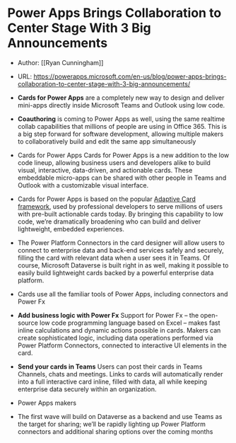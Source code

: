 # Power Apps Brings Collaboration to Center Stage With 3 Big Announcements

- Author: [[Ryan Cunningham]]
- URL: https://powerapps.microsoft.com/en-us/blog/power-apps-brings-collaboration-to-center-stage-with-3-big-announcements/

- **Cards for Power Apps** are a completely new way to design and deliver mini-apps directly inside Microsoft Teams and Outlook using low code.
- **Coauthoring** is coming to Power Apps as well, using the same realtime collab capabilities that millions of people are using in Office 365. This is a big step forward for software development, allowing multiple makers to collaboratively build and edit the same app simultaneously
- Cards for Power Apps
  Cards for Power Apps is a new addition to the low code lineup, allowing business users and developers alike to build visual, interactive, data-driven, and actionable cards. These embeddable micro-apps can be shared with other people in Teams and Outlook with a customizable visual interface.
- Cards for Power Apps is based on the popular [Adaptive Card framework](https://adaptivecards.io/), used by professional developers to serve millions of users with pre-built actionable cards today. By bringing this capability to low code, we’re dramatically broadening who can build and deliver lightweight, embedded experiences.
- The Power Platform Connectors in the card designer will allow users to connect to enterprise data and back-end services safely and securely, filling the card with relevant data when a user sees it in Teams. Of course, Microsoft Dataverse is built right in as well, making it possible to easily build lightweight cards backed by a powerful enterprise data platform.
  
- Cards use all the familiar tools of Power Apps, including connectors and Power Fx 
- **Add business logic with Power Fx**
  Support for Power Fx – the open-source low code programming language based on Excel – makes fast inline calculations and dynamic actions possible in cards. Makers can create sophisticated logic, including data operations performed via Power Platform Connectors, connected to interactive UI elements in the card.
- **Send your cards in Teams**
  Users can post their cards in Teams Channels, chats and meetings. Links to cards will automatically render into a full interactive card inline, filled with data, all while keeping enterprise data securely within an organization.
- Power Apps makers 
- The first wave will build on Dataverse as a backend and use Teams as the target for sharing; we’ll be rapidly lighting up Power Platform connectors and additional sharing options over the coming months